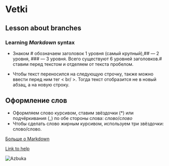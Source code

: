 # Vetki
## Lesson about branches
### Learning ***Markdown*** syntax

- Знаком # обозначаем заголовок
1 уровня (самый крупный),## — 2 уровня, ### — 3 уровня. 
Всего существуют 6 уровней заголовков.# 
ставим перед текстом и отделяем от текста пробелом.

- Чтобы текст переносился на следующую строчку, 
также можно ввести перед ним тег < br/ >.
Тогда текст отобразится не в новый абзац, 
а на новую строку.

## Оформление слов

- Оформляем слово курсивом, ставим звёздочки 
(*) или подчёркивания (_) по обе стороны слова: 
*слово*/_слово_
- Чтобы сделать слово жирным курсивом, 
 используем три звёздочки: слово/слово.

[Больше о Markdown](https://www.markdownguide.org/)

[Link to help](HELP.md.py)

![Azbuka](file:///C:/Users/Алина/OneDrive/Desktop/zerocoder/neiroseti/charomutie/edited/36736965abe6a3c1f2bc813252923ae314b6b.jpg)

